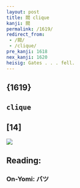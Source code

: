 ```yaml
---
layout: post
title: 閥 clique
kanji: 閥
permalink: /1619/
redirect_from:
 - /閥/
 - /clique/
pre_kanji: 1618
nex_kanji: 1620
heisig: Gates . . . fell.
---
```


## {1619}

## `clique`

## [14]

<div class="stroke"><img src="E996A5.png" /></div>

## Reading:

### On-Yomi: バツ

